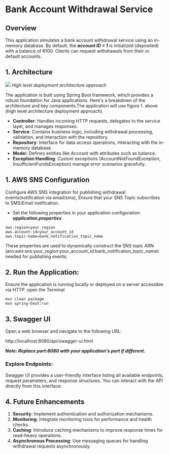 # Bank Account Withdrawal Service
## Overview
This application simulates a bank account withdrawal service using an in-memory database.
By default, the ***account ID = 1*** is initialized (deposited) with a balance of R100.
Clients can request withdrawals from their or default accounts.

## 1. Architecture
![](../bank_account_withdrawl.png)
*High level deployment architecture approach*

The application is built using Spring Boot framework, which provides a robust foundation for Java applications. 
Here's a breakdown of the architecture and key components.The application will use  figure 1. above (high level architecture deployment approach).
- **Controller**: Handles incoming HTTP requests, delegates to the service layer, and manages responses.
- **Service**: Contains business logic, including withdrawal processing, validation, and interaction with the repository.
- **Repository**: Interface for data access operations, interacting with the in-memory database.
- **Mode**l: Defines entities like Account with attributes such as balance.
- **Exception Handling**: Custom exceptions (AccountNotFoundException, InsufficientFundsException) manage error scenarios gracefully.

## 1. AWS SNS Configuration
Configure AWS SNS integration for publishing withdrawal events(notification via email/sms), 
Ensure that your SNS Topic subscribes to SMS/Email notification.

- Set the following properties in your application configuration:
***application.properties***
`````
aws.region=your_region
aws.account-id=your_account_id
aws.topic-name=bank_notification_topic_name
`````
These properties are used to dynamically construct the SNS topic ARN (arn:aws:sns:your_region:your_account_id:bank_notification_topic_name) needed for publishing events.
## 2. Run the Application: 
Ensure the application is running locally or deployed on a server accessible via HTTP.
open the Terminal
`````
mvn clean package
mvn spring-boot:run
`````
## 3. Swagger UI
Open a web browser and navigate to the following URL:

http://localhost:8080/api/swagger-ui.html

***Note: Replace port:8080 with your application's port if different.***

### Explore Endpoints: 
Swagger UI provides a user-friendly interface listing all available endpoints, request parameters, and response structures. You can interact with the API directly from this interface:

## 4. Future Enhancements
1. **Security**: Implement authentication and authorization mechanisms.
2. **Monitoring**: Integrate monitoring tools for performance and health checks.
3. **Caching**: Introduce caching mechanisms to improve response times for read-heavy operations.
4. **Asynchronous Processing**: Use messaging queues for handling withdrawal requests asynchronously.
